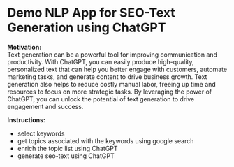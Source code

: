 # Demo NLP App for SEO-Text Generation using ChatGPT

**Motivation:**\
Text generation can be a powerful tool for improving communication and productivity. With ChatGPT, you can easily produce high-quality, personalized text that can help you better engage with customers, automate marketing tasks, and generate content to drive business growth. Text generation also helps to reduce costly manual labor, freeing up time and resources to focus on more strategic tasks. By leveraging the power of ChatGPT, you can unlock the potential of text generation to drive engagement and success.

**Instructions:**
- select keywords
- get topics associated with the keywords using google search
- enrich the topic list using ChatGPT
- generate seo-text using ChatGPT